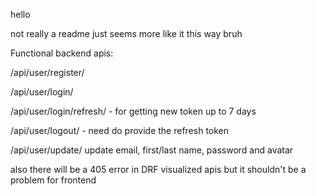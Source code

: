 hello 

not really a readme just seems more like it this way bruh


Functional backend apis: 

/api/user/register/

/api/user/login/

/api/user/login/refresh/ - for getting new token up to 7 days

/api/user/logout/ - need do provide the refresh token

/api/user/update/ update email, first/last name, password and avatar


also there will be a 405 error in DRF visualized apis but it shouldn't be a problem for frontend